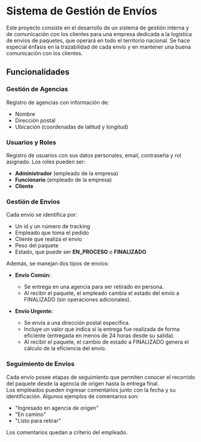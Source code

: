 # Sistema de Gestión de Envíos

Este proyecto consiste en el desarrollo de un sistema de gestión interna y de comunicación con los clientes para una empresa dedicada a la logística de envíos de paquetes, que operará en todo el territorio nacional. Se hace especial énfasis en la trazabilidad de cada envío y en mantener una buena comunicación con los clientes.

## Funcionalidades

### Gestión de Agencias
Registro de agencias con información de:
- Nombre
- Dirección postal
- Ubicación (coordenadas de latitud y longitud)

### Usuarios y Roles
Registro de usuarios con sus datos personales, email, contraseña y rol asignado. Los roles pueden ser:
- **Administrador** (empleado de la empresa)
- **Funcionario** (empleado de la empresa)
- **Cliente**

### Gestión de Envíos
Cada envío se identifica por:
- Un id y un número de tracking
- Empleado que toma el pedido
- Cliente que realiza el envío
- Peso del paquete
- Estado, que puede ser **EN_PROCESO** o **FINALIZADO**

Además, se manejan dos tipos de envíos:
- **Envío Común:**
  - Se entrega en una agencia para ser retirado en persona.
  - Al recibir el paquete, el empleado cambia el estado del envío a FINALIZADO (sin operaciones adicionales).

- **Envío Urgente:**
  - Se envía a una dirección postal específica.
  - Incluye un valor que indica si la entrega fue realizada de forma eficiente (entregada en menos de 24 horas desde su salida).
  - Al recibir el paquete, el cambio de estado a FINALIZADO genera el cálculo de la eficiencia del envío.

### Seguimiento de Envíos
Cada envío posee etapas de seguimiento que permiten conocer el recorrido del paquete desde la agencia de origen hasta la entrega final.  
Los empleados pueden ingresar comentarios junto con la fecha y su identificación. Algunos ejemplos de comentarios son:
- "Ingresado en agencia de origen"
- "En camino"
- "Listo para retirar"

Los comentarios quedan a criterio del empleado.

